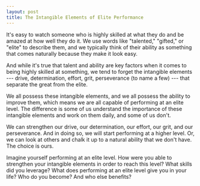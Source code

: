 ```yaml
---
layout: post
title: The Intangible Elements of Elite Performance
---
```


It's easy to watch someone who is highly skilled at what they do and be amazed at how well they do it. We use words like "talented," "gifted," or "elite" to describe them, and we typically think of their ability as something that comes naturally because they make it look easy.

And while it's true that talent and ability are key factors when it comes to being highly skilled at something, we tend to forget the intangible elements --- drive, determination, effort, grit, perseverance (to name a few) --- that separate the great from the elite.

We all possess these intangible elements, and we all possess the ability to improve them, which means we are all capable of performing at an elite level. The difference is some of us understand the importance of these intangible elements and work on them daily, and some of us don't.

We can strengthen our drive, our determination, our effort, our grit, and our perseverance. And in doing so, we will start performing at a higher level. Or, we can look at others and chalk it up to a natural ability that we don't have. The choice is ours.

Imagine yourself performing at an elite level. How were you able to strengthen your intangible elements in order to reach this level? What skills did you leverage? What does performing at an elite level give you in your life? Who do you become? And who else benefits?